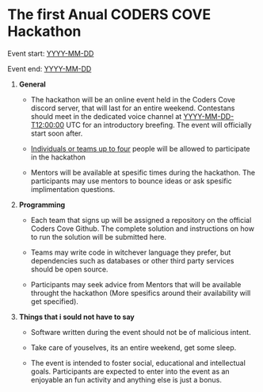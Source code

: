 # The first Anual CODERS COVE Hackathon

Event start: <ins>YYYY-MM-DD</ins>

Event end: <ins>YYYY-MM-DD</ins>

1. **General**
    * The hackathon will be an online event held in the Coders Cove discord server, that will last for an entire weekend. Contestans should meet in the dedicated voice channel at <ins>YYYY-MM-DD-T12:00:00</ins> UTC for an introductory breefing. The event will officially start soon after.

    * <ins>Individuals or teams up to four</ins> people will be allowed to participate in the hackathon

    * Mentors will be available at spesific times during the hackathon. The participants may use mentors to bounce ideas or ask spesific implimentation questions.

   
2. **Programming**
    * Each team that signs up will be assigned a repository on the official Coders Cove Github. The complete solution and instructions on how to run the solution will be submitted here.

    * Teams may write code in witchever language they prefer, but dependencies such as databases or other third party services should be open source.

    * Participants may seek advice from Mentors that will be available throught the hackathon (More spesifics around their availability will get specified).


3. **Things that i sould not have to say**

    * Software written during the event should not be of malicious intent.
    * Take care of youselves, its an entire weekend, get some sleep.

    * The event is intended to foster social, educational and intellectual goals. Participants are expected to enter into the event as an enjoyable an fun activity and anything else is just a bonus.
